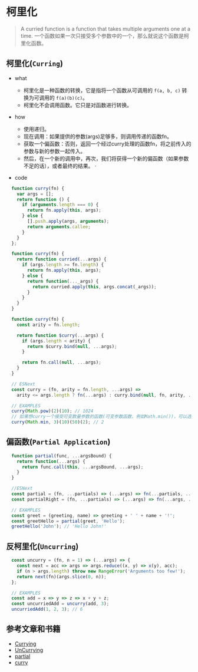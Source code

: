 # 柯里化

> A curried function is a function that takes multiple arguments one at a time.
> 一个函数如果一次只接受多个参数中的一个，那么就说这个函数是柯里化函数。

## 柯里化(`Curring`)

- what

  - 柯里化是一种函数的转换，它是指将一个函数从可调用的 `f(a, b, c)` 转换为可调用的 `f(a)(b)(c)`。
  - 柯里化不会调用函数。它只是对函数进行转换。

- how

  - 使用递归。
  - 现在调用：如果提供的参数(args)足够多，则调用传递的函数fn。
  - 获取一个偏函数：否则，返回一个经过curry处理的函数fn，将之前传入的参数与新的参数一起传入。
  - 然后，在一个新的调用中，再次，我们将获得一个新的偏函数（如果参数不足的话），或者最终的结果。 ·
- code

```js
  function curry(fn) {
    var args = [];
    return function () {
      if (arguments.length === 0) {
        return fn.apply(this, args);
      } else {
        [].push.apply(args, arguments);
        return arguments.callee;
      }
    }
  };

  function curry(fn) {
    return function curried(...args) {
      if (args.length >= fn.length) {
        return fn.apply(this, args);
      } else {
        return function(..._args) {
          return curried.apply(this, args.concat(_args));
        }
      }
    }
  }

  function curry(fn) {
    const arity = fn.length;

    return function $curry(...args) {
      if (args.length < arity) {
        return $curry.bind(null, ...args);
      }

      return fn.call(null, ...args);
    }
  }

  // ESNext
  const curry = (fn, arity = fn.length, ...args) =>
    arity <= args.length ? fn(...args) : curry.bind(null, fn, arity, ...args);

  // EXAMPLES
  curry(Math.pow)(2)(10); // 1024
  // 如果想curry一个接受可变数量参数的函数(可变参数函数，例如Math.min())，可以选择将参数的数量传递给第二个形参。
  curry(Math.min, 3)(10)(50)(2); // 2
```

## 偏函数(`Partial Application`)

```js
  function partial(func, ...argsBound) {
    return function(...args) {
      return func.call(this, ...argsBound, ...args);
    }
  }

  //ESNext
  const partial = (fn, ...partials) => (...args) => fn(...partials, ...args);
  const partialRight = (fn, ...partials) => (...args) => fn(...args, ...partials);

  // EXAMPLES
  const greet = (greeting, name) => greeting + ' ' + name + '!';
  const greetHello = partial(greet, 'Hello');
  greetHello('John'); // 'Hello John!'
```

## 反柯里化(`Uncurring`)

```js
  const uncurry = (fn, n = 1) => (...args) => {
    const next = acc => args => args.reduce((x, y) => x(y), acc);
    if (n > args.length) throw new RangeError('Arguments too few!');
    return next(fn)(args.slice(0, n));
  };

  // EXAMPLES
  const add = x => y => z => x + y + z;
  const uncurriedAdd = uncurry(add, 3);
  uncurriedAdd(1, 2, 3); // 6
```

## **参考文章和书籍**

- [Currying](https://javascript.info/currying-partials)
- [UnCurrying](https://www.30secondsofcode.org/js/s/uncurry)
- [partial](https://www.30secondsofcode.org/js/s/partial)
- [curry](https://www.30secondsofcode.org/js/s/curry)
